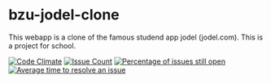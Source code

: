 # bzu-jodel-clone
This webapp is a clone of the famous studend app jodel (jodel.com). This is a project for school.

[![Code Climate](https://codeclimate.com/github/jhuesser/bzu-jodel-clone/badges/gpa.svg)](https://codeclimate.com/github/jhuesser/bzu-jodel-clone)
[![Issue Count](https://codeclimate.com/github/jhuesser/bzu-jodel-clone//badges/issue_count.svg)](https://codeclimate.com/github/jhuesser/bzu-jodel-clone/)
[![Percentage of issues still open](http://isitmaintained.com/badge/open/jhuesser/bzu-jodel-clone.svg)](http://isitmaintained.com/project/jhuesser/bzu-jodel-clone "Percentage of issues still open")
[![Average time to resolve an issue](http://isitmaintained.com/badge/resolution/jhuesser/bzu-jodel-clone.svg)](http://isitmaintained.com/project/jhuesser/bzu-jodel-clone "Average time to resolve an issue")

